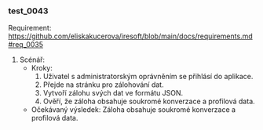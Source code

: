 ### test_0043

Requirement: https://github.com/eliskakucerova/iresoft/blob/main/docs/requirements.md#req_0035

1. Scénář:
   - Kroky:
     1. Uživatel s administratorským oprávněním se přihlásí do aplikace.
     2. Přejde na stránku pro zálohování dat.
     3. Vytvoří zálohu svých dat ve formátu JSON.
     4. Ověří, že záloha obsahuje soukromé konverzace a profilová data.
   - Očekávaný výsledek: Záloha obsahuje soukromé konverzace a profilová data.